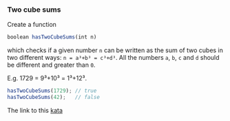 ### Two cube sums

Create a function
```javascript
boolean hasTwoCubeSums(int n)
```
which checks if a given number `n` can be written as the sum of two cubes in two different ways: `n = a³+b³ = c³+d³`. All the numbers `a`, `b`, `c` and `d` should be different and greater than `0`.

E.g. 1729 = 9³+10³ = 1³+12³.
```javascript
hasTwoCubeSums(1729); // true
hasTwoCubeSums(42);   // false
```

The link to this [kata](https://www.codewars.com/kata/two-cube-sums/javascript)
